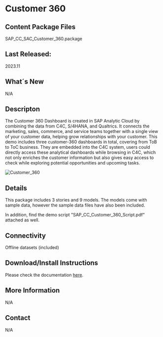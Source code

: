 # Customer 360

## Content Package Files
SAP_CC_SAC_Customer_360.package

## Last Released:
2023.11

## What´s New
N/A

## Descripton
The Customer 360 Dashboard is created in SAP Analytic Cloud by combining the data from C4C, S/4HANA, and Qualtrics. It connects the marketing, sales, commerce, and service teams together with a single view of your customer data, helping grow relationships with your customer. This demo includes three customer-360 dashboards in total, covering from ToB to ToC business. They are embedded into the C4C system, users could directly access these analytical dashboards while browsing in C4C, which not only enriches the customer information but also gives easy access to check while exploring potential opportunities and upcoming tasks. 

![Customer_360](Customer_360_Sceenshot.png)

## Details
This package includes 3 stories and 9 models. 
The models come with sample data, however the sample data files have also been included.

In addition, find the demo script "SAP_CC_Customer_360_Script.pdf" attached as well.

## Connectivity
Offline datasets (included)

## Download/Install Instructions
Please check the documentation [here](https://help.sap.com/docs/SAP_ANALYTICS_CLOUD/42093f14b43c485fbe3adbbe81eff6c8/603e26204ce14bd8b5f9729a8123636f.html).

## More Information
N/A

## Contact
N/A
